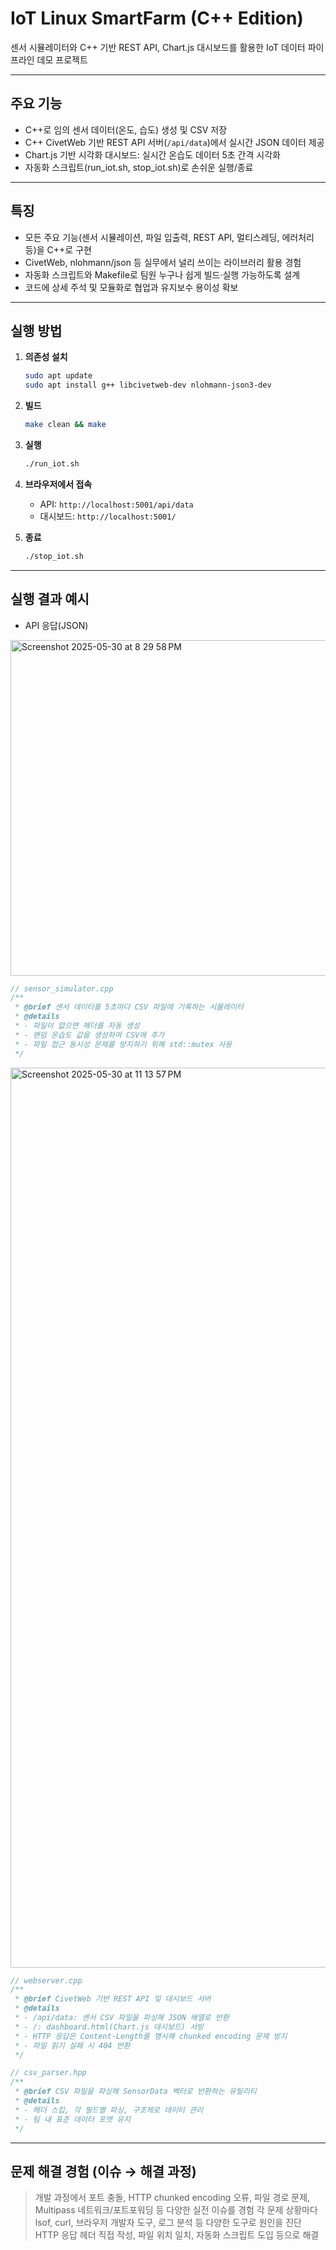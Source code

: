 # IoT Linux SmartFarm (C++ Edition)

센서 시뮬레이터와 C++ 기반 REST API, Chart.js 대시보드를 활용한 IoT 데이터 파이프라인 데모 프로젝트

---
## 주요 기능

- C++로 임의 센서 데이터(온도, 습도) 생성 및 CSV 저장
- C++ CivetWeb 기반 REST API 서버(`/api/data`)에서 실시간 JSON 데이터 제공
- Chart.js 기반 시각화 대시보드: 실시간 온습도 데이터 5초 간격 시각화
- 자동화 스크립트(run_iot.sh, stop_iot.sh)로 손쉬운 실행/종료

---

## 특징

- 모든 주요 기능(센서 시뮬레이션, 파일 입출력, REST API, 멀티스레딩, 에러처리 등)을 C++로 구현
- CivetWeb, nlohmann/json 등 실무에서 널리 쓰이는 라이브러리 활용 경험
- 자동화 스크립트와 Makefile로 팀원 누구나 쉽게 빌드·실행 가능하도록 설계
- 코드에 상세 주석 및 모듈화로 협업과 유지보수 용이성 확보

---

## 실행 방법

1. **의존성 설치**
   ```bash
   sudo apt update
   sudo apt install g++ libcivetweb-dev nlohmann-json3-dev
   ```

2. **빌드**
   ```bash
   make clean && make
   ```

3. **실행**
   ```bash
   ./run_iot.sh
   ```

4. **브라우저에서 접속**
   - API: `http://localhost:5001/api/data`
   - 대시보드: `http://localhost:5001/`

5. **종료**
   ```bash
   ./stop_iot.sh
   ```

---

## 실행 결과 예시

- API 응답(JSON)  
<img width="537" alt="Screenshot 2025-05-30 at 8 29 58 PM" src="https://github.com/user-attachments/assets/f8bfb666-94c1-4902-b8f6-1aa90189f99e" />

```cpp
// sensor_simulator.cpp
/**
 * @brief 센서 데이터를 5초마다 CSV 파일에 기록하는 시뮬레이터
 * @details
 * - 파일이 없으면 헤더를 자동 생성
 * - 랜덤 온습도 값을 생성하여 CSV에 추가
 * - 파일 접근 동시성 문제를 방지하기 위해 std::mutex 사용
 */
```

<img width="1440" alt="Screenshot 2025-05-30 at 11 13 57 PM" src="https://github.com/user-attachments/assets/232a8725-4b88-49af-b577-ccfb862aebf4" />


```cpp
// webserver.cpp
/**
 * @brief CivetWeb 기반 REST API 및 대시보드 서버
 * @details
 * - /api/data: 센서 CSV 파일을 파싱해 JSON 배열로 반환
 * - /: dashboard.html(Chart.js 대시보드) 서빙
 * - HTTP 응답은 Content-Length를 명시해 chunked encoding 문제 방지
 * - 파일 읽기 실패 시 404 반환
 */
```

```cpp
// csv_parser.hpp
/**
 * @brief CSV 파일을 파싱해 SensorData 벡터로 반환하는 유틸리티
 * @details
 * - 헤더 스킵, 각 필드별 파싱, 구조체로 데이터 관리
 * - 팀 내 표준 데이터 포맷 유지
 */
```
---

## 문제 해결 경험 (이슈 → 해결 과정)

> 개발 과정에서 포트 충돌, HTTP chunked encoding 오류, 파일 경로 문제, Multipass 네트워크/포트포워딩 등 다양한 실전 이슈를 경험
> 각 문제 상황마다 lsof, curl, 브라우저 개발자 도구, 로그 분석 등 다양한 도구로 원인을 진단  
> HTTP 응답 헤더 직접 작성, 파일 위치 일치, 자동화 스크립트 도입 등으로 해결  

